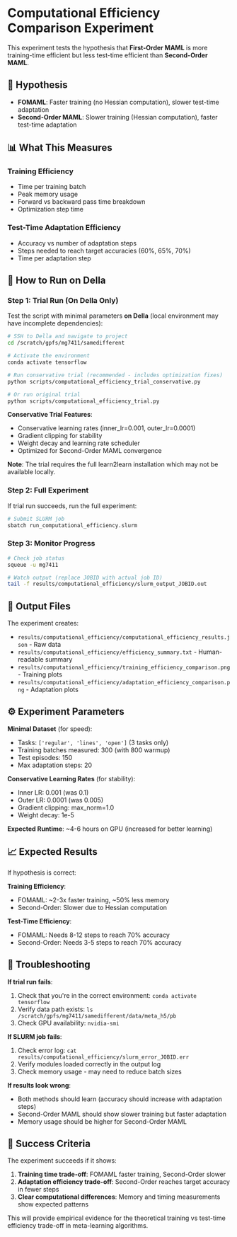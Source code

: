 # Computational Efficiency Comparison Experiment

This experiment tests the hypothesis that **First-Order MAML** is more training-time efficient but less test-time efficient than **Second-Order MAML**.

## 🎯 Hypothesis
- **FOMAML**: Faster training (no Hessian computation), slower test-time adaptation
- **Second-Order MAML**: Slower training (Hessian computation), faster test-time adaptation

## 📊 What This Measures

### Training Efficiency
- Time per training batch
- Peak memory usage  
- Forward vs backward pass time breakdown
- Optimization step time

### Test-Time Adaptation Efficiency  
- Accuracy vs number of adaptation steps
- Steps needed to reach target accuracies (60%, 65%, 70%)
- Time per adaptation step

## 🚀 How to Run on Della

### Step 1: Trial Run (On Della Only)
Test the script with minimal parameters **on Della** (local environment may have incomplete dependencies):

```bash
# SSH to Della and navigate to project
cd /scratch/gpfs/mg7411/samedifferent

# Activate the environment
conda activate tensorflow

# Run conservative trial (recommended - includes optimization fixes)
python scripts/computational_efficiency_trial_conservative.py

# Or run original trial
python scripts/computational_efficiency_trial.py
```

**Conservative Trial Features**:
- Conservative learning rates (inner_lr=0.001, outer_lr=0.0001)  
- Gradient clipping for stability
- Weight decay and learning rate scheduler
- Optimized for Second-Order MAML convergence

**Note**: The trial requires the full learn2learn installation which may not be available locally.

### Step 2: Full Experiment
If trial run succeeds, run the full experiment:

```bash
# Submit SLURM job
sbatch run_computational_efficiency.slurm
```

### Step 3: Monitor Progress
```bash
# Check job status
squeue -u mg7411

# Watch output (replace JOBID with actual job ID)
tail -f results/computational_efficiency/slurm_output_JOBID.out
```

## 📁 Output Files

The experiment creates:
- `results/computational_efficiency/computational_efficiency_results.json` - Raw data
- `results/computational_efficiency/efficiency_summary.txt` - Human-readable summary
- `results/computational_efficiency/training_efficiency_comparison.png` - Training plots
- `results/computational_efficiency/adaptation_efficiency_comparison.png` - Adaptation plots

## ⚙️ Experiment Parameters

**Minimal Dataset** (for speed):
- Tasks: `['regular', 'lines', 'open']` (3 tasks only)
- Training batches measured: 300 (with 800 warmup)
- Test episodes: 150
- Max adaptation steps: 20

**Conservative Learning Rates** (for stability):
- Inner LR: 0.001 (was 0.1)
- Outer LR: 0.0001 (was 0.005)
- Gradient clipping: max_norm=1.0
- Weight decay: 1e-5

**Expected Runtime**: ~4-6 hours on GPU (increased for better learning)

## 📈 Expected Results

If hypothesis is correct:

**Training Efficiency**:
- FOMAML: ~2-3x faster training, ~50% less memory
- Second-Order: Slower due to Hessian computation

**Test-Time Efficiency**:
- FOMAML: Needs 8-12 steps to reach 70% accuracy
- Second-Order: Needs 3-5 steps to reach 70% accuracy

## 🔧 Troubleshooting

**If trial run fails**:
1. Check that you're in the correct environment: `conda activate tensorflow`
2. Verify data path exists: `ls /scratch/gpfs/mg7411/samedifferent/data/meta_h5/pb`
3. Check GPU availability: `nvidia-smi`

**If SLURM job fails**:
1. Check error log: `cat results/computational_efficiency/slurm_error_JOBID.err`
2. Verify modules loaded correctly in the output log
3. Check memory usage - may need to reduce batch sizes

**If results look wrong**:
- Both methods should learn (accuracy should increase with adaptation steps)
- Second-Order MAML should show slower training but faster adaptation
- Memory usage should be higher for Second-Order MAML

## 🎯 Success Criteria

The experiment succeeds if it shows:
1. **Training time trade-off**: FOMAML faster training, Second-Order slower
2. **Adaptation efficiency trade-off**: Second-Order reaches target accuracy in fewer steps
3. **Clear computational differences**: Memory and timing measurements show expected patterns

This will provide empirical evidence for the theoretical training vs test-time efficiency trade-off in meta-learning algorithms. 